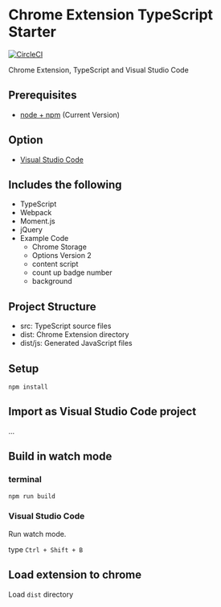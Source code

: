 # Chrome Extension TypeScript Starter

[![CircleCI](https://circleci.com/gh/pgmot/gh-base-master-checker/tree/master.svg?style=svg)](https://circleci.com/gh/pgmot/gh-base-master-checker/tree/master)

Chrome Extension, TypeScript and Visual Studio Code

## Prerequisites

* [node + npm](https://nodejs.org/) (Current Version)

## Option

* [Visual Studio Code](https://code.visualstudio.com/)

## Includes the following

* TypeScript
* Webpack
* Moment.js
* jQuery
* Example Code
    * Chrome Storage
    * Options Version 2
    * content script
    * count up badge number
    * background

## Project Structure

* src: TypeScript source files
* dist: Chrome Extension directory
* dist/js: Generated JavaScript files

## Setup

```
npm install
```

## Import as Visual Studio Code project

...

## Build in watch mode

### terminal

```
npm run build
```

### Visual Studio Code

Run watch mode.

type `Ctrl + Shift + B`

## Load extension to chrome

Load `dist` directory

